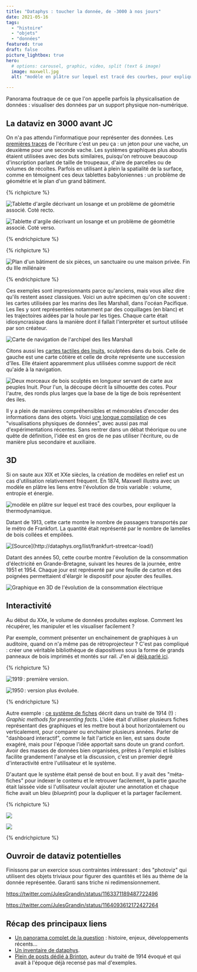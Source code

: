 ```yaml
---
title: "Dataphys : toucher la donnée, de -3000 à nos jours"
date: 2021-05-16
tags:
  - "histoire"
  - "objets"
  - "données"
featured: true
draft: false
picture_lightbox: true
hero:
  # options: carousel, graphic, video, split (text & image)
  image: maxwell.jpg
  alt: "modèle en plâtre sur lequel est tracé des courbes, pour expliquer la thermodynamique."

---
```


Panorama foutraque de ce que l'on appelle parfois la physicalisation de données : visualiser des données par un support physique non-numérique.

<!-- excerpt -->



## La dataviz en 3000 avant JC

On n'a pas attendu l'informatique pour représenter des données. Les [premières traces](https://en.wikipedia.org/wiki/History_of_writing#Recorded_history) de l'écriture c'est un peu ça : un jeton pour une vache, un deuxième pour une seconde vache.  Les systèmes graphiques plus aboutis étaient utilisées avec des buts similaires, puisqu'on retrouve beaucoup d'inscription parlant de taille de troupeaux, d'aire de parcelles ou de volumes de récoltes. Parfois en utilisant à plein la spatialité de la surface, comme en témoignent ces deux tablettes babyloniennes :  un problème de géométrie et le plan d'un grand bâtiment.

{% richpicture %}

![Tablette d'argile décrivant un losange et un problème de géométrie associé. Coté recto.](tablette2.jpg "[Source](https://fr.wikipedia.org/wiki/YBC_7289)")

![Tablette d'argile décrivant un losange et un problème de géométrie associé. Coté verso.](tablette1.jpg)



{% endrichpicture %}



{% richpicture %}

![Plan d'un bâtiment de six pièces, un sanctuaire ou une maison privée. Fin du IIIe millénaire](Building_plans_Louvre_AO338.jpg "Plan d'un bâtiment de six pièces, un sanctuaire ou une maison privée. Fin du IIIe millénaire. [Source](https://fr.wikipedia.org/wiki/Fichier:Building_plans_Louvre_AO338.jpg).")

{% endrichpicture %}



Ces exemples sont impresionnants parce qu'anciens, mais vous allez dire qu'ils restent assez classiques. Voici un autre spécimen qu'on cite souvent : les cartes utilisées par les marins des îles Marshall, dans l'océan Pacifique. Les îles y sont représentées notamment par des coquillages (en blanc) et les trajectoires aidées par la houle par les tiges. Chaque carte était idiosyncrasique dans la manière dont il fallait l'interpréter et surtout utilisée par son créateur.

![Carte de navigation de l'archipel des Iles Marshall ](stick_maps.jpg)

Citons aussi les [cartes tactiles des Inuits](https://www.archaeology.org/issues/337-1905/features/7550-maps-greenland-wooden-inuit-maps), sculptées dans du bois. Celle de gauche est une carte côtière et celle de droite représente une succession d'îles. Elle étaient apparemment plus utilisées comme support de récit qu'aide à la navigation.



 ![Deux morceaux de bois sculptés en longueur servant de carte aux peuples Inuit. Pour l'un, la découpe décrit la silhouette des cotes. Pour l'autre, des ronds plus larges que la base de la tige de bois représentent des iles. ](Maps-Greenland-Inuit-Wooden-Maps.jpg)



Il y a plein de manières compréhensibles et mémorables d'encoder des informations dans des objets. Voici [une longue compilation](http://dataphys.org/list/) de ces "visualisations physiques de données", avec aussi pas mal d'expérimentations récentes. Sans rentrer dans un débat théorique ou une quête de définition, l'idée est en gros de ne pas utiliser l'écriture, ou de manière plus secondaire et auxiliaire.



## 3D

Si on saute aux XIX et XXe siècles, la création de modèles en relief est un cas d'utilisation relativement fréquent.  En 1874, Maxwell illustra avec un modèle en plâtre les liens entre l'évolution de trois variable : volume, entropie et énergie.

![modèle en plâtre sur lequel est tracé des courbes, pour expliquer la thermodynamique.](maxwell.jpg "[Source](https://peabodyhsi.wordpress.com/2020/07/15/3d-scanning-the-famous-maxwell-gibbs-thermodynamic-model/). Voir [Wikipedia](https://en.wikipedia.org/wiki/Maxwell's_thermodynamic_surface) pour des photos du modèle en plâtre et d'autres infos.")

Datant de 1913, cette carte montre le nombre de passagers transportés par le métro de Frankfort. La quantité était représenté par le nombre de lamelles de bois collées et empilées.

![](streetcar.jpg "[Source](http://dataphys.org/list/frankfurt-streetcar-load/)")

Datant des années 50, cette courbe montre l'évolution de la consommation d'électricité en Grande-Bretagne, suivant les heures de la journée, entre 1951 et 1954. Chaque jour est représenté par une feuille de carton et des poignées permettaient d'élargir le dispositif pour ajouter des feuilles.

![Graphique en 3D de l'évolution de la consommation électrique](medium_cd0673_039_111216_INH_090_Electricity_3D_graph.jpg "[Source](http://dataphys.org/list/electricity-generated-or-demanded/).")

## Interactivité

Au début du XXe, le volume de données produites explose. Comment les récupérer, les manipuler et les visualiser facilement ?

Par exemple, comment présenter un enchainement de graphiques à un auditoire, quand on n'a même pas de rétroprojecteur ? C'est pas compliqué : créer une véritable bibliothèque de diapositives sous la forme de grands panneaux de bois imprimés et montés sur rail. J'en ai [déjà parlé ici](https://toutcequibouge.net/blog/2016/02/les-ancetres-d-excel-et-de-powerpoint/#powerpoint).

{% richpicture %}

![](/assets/images/1974298\_001.jpg "1919 : première version.")

![](/assets/images/2005273\_0001-e145540648863.jpg "1950 : ver­sion plus évo­luée.")

{% endrichpicture %}



Autre exemple : [ce système de fiches](https://gravyanecdote.com/uncategorized/interactive-dashboards-in-1914-yes/) décrit dans un traité de 1914 (!) : *Graphic methods for presenting facts*. L'idée était d'utiliser plusieurs fiches représentant des graphiques et les mettre bout à bout horizontalement ou verticalement, pour comparer ou enchainer plusieurs années. Parler de "dashboard interactif", comme le fait l'article en lien, est sans doute exagéré,  mais pour l'époque l'idée apportait sans doute un grand confort. Avoir des masses de données bien organisées, prêtes à l'emploi et lisibles  facilite grandement l'analyse et la discussion, c'est un premier degré d'interactivité entre l'utilisateur et le système.

D'autant que le système était pensé de bout en bout. Il y avait des "méta-fiches" pour indexer le contenu et le retrouver facilement, la partie gauche était laissée vide si l'utilisateur voulait ajouter une annotation et chaque fiche avait un bleu (*blueprint*) pour la dupliquer et la partager facilement.

{% richpicture %}



![](indexcards.jpg)

![](indexcards2.jpg)

{% endrichpicture %}



## Ouvroir de dataviz potentielles

Finissons par un exercice sous contraintes intéressant : des "photoviz" qui utilisent des objets triviaux pour figurer des quantités et liés au thème de la donnée représentée. Garanti sans triche ni redimensionnement.

https://twitter.com/JulesGrandin/status/1163371189487722496

https://twitter.com/JulesGrandin/status/1164093612172427264





## Récap des principaux liens

- [Un panorama complet de la question](https://hal.archives-ouvertes.fr/hal-02113248v1) : histoire, enjeux, développements récents...
- [Un inventaire de dataphys](http://dataphys.org/list/).
- [Plein de posts dédié à Brinton](https://gravyanecdote.com/tag/100yrsofbrinton/), auteur du traité de 1914 évoqué et qui avait à l'époque déjà recensé pas mal d'exemples.